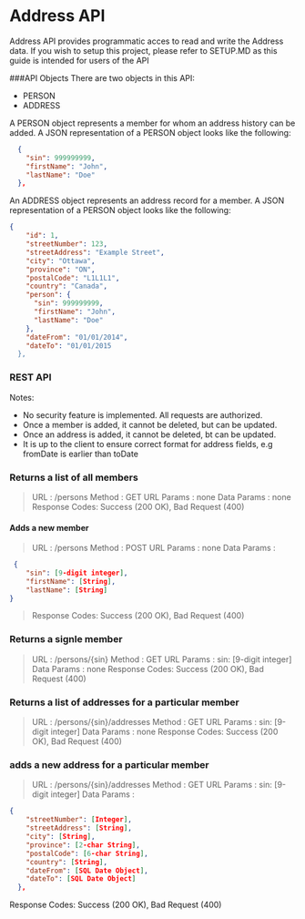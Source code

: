 # Address API 
Address API provides programmatic acces to read and write the Address data. If you wish to setup this project, please refer to SETUP.MD as this guide is intended for users of the API

###API Objects
There are two objects in this API: 
- PERSON
- ADDRESS

A PERSON object represents a member for whom an address history can be added. A JSON representation of a PERSON object looks like the following: 
```json
  {
    "sin": 999999999,
    "firstName": "John",
    "lastName": "Doe"
  },
```
An ADDRESS object represents an address record for a member. A JSON representation of a PERSON object looks like the following: 
```json
{
    "id": 1,
    "streetNumber": 123,
    "streetAddress": "Example Street",
    "city": "Ottawa",
    "province": "ON",
    "postalCode": "L1L1L1",
    "country": "Canada",
    "person": {
      "sin": 999999999,
      "firstName": "John",
      "lastName": "Doe"
    },
    "dateFrom": "01/01/2014",
    "dateTo": "01/01/2015
  },
 ``` 

### REST API

Notes:
- No security feature is implemented. All requests are authorized. 
- Once a member is added, it cannot be deleted, but can be updated. 
- Once an address is added, it cannot be deleted, bt can be updated. 
- It is up to the client to ensure correct format for address fields, e.g fromDate is earlier than toDate

### Returns a list of all members
> URL : /persons
Method : GET 
URL Params :  none
Data Params : none
Response Codes: Success (200 OK), Bad Request (400)


#### Adds a new member 
> URL : /persons
Method : POST 
URL Params :  none
Data Params : 
```json
 {  
    "sin": [9-digit integer],
    "firstName": [String], 
    "lastName": [String] 
} 
```
> Response Codes: Success (200 OK), Bad Request (400)


### Returns a signle member
> URL : /persons/{sin}
Method : GET 
URL Params :  sin: [9-digit integer]
Data Params : none
Response Codes: Success (200 OK), Bad Request (400)


### Returns a list of addresses for a particular member
> URL : /persons/{sin}/addresses
Method : GET 
URL Params :  sin: [9-digit integer]
Data Params : none
Response Codes: Success (200 OK), Bad Request (400)


### adds a new address for a particular member
> URL : /persons/{sin}/addresses
Method : GET 
URL Params :  sin: [9-digit integer]
Data Params : 
```json
{
    "streetNumber": [Integer],
    "streetAddress": [String],
    "city": [String],
    "province": [2-char String],
    "postalCode": [6-char String],
    "country": [String],
    "dateFrom": [SQL Date Object],
    "dateTo": [SQL Date Object]
  },
 ``` 
Response Codes: Success (200 OK), Bad Request (400)



